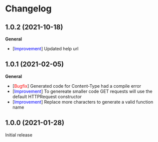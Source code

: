 # Changelog

## 1.0.2 (2021-10-18)

**General**

- [<span style="color:blue">Improvement</span>] Updated help url

## 1.0.1 (2021-02-05)

**General**

- [<span style="color:red">Bugfix</span>] Generated code for Content-Type had a compile error
- [<span style="color:blue">Improvement</span>] To genereate smaller code GET requests will use the default HTTPRequest constructor
- [<span style="color:blue">Improvement</span>] Replace more characters to generate a valid function name

## 1.0.0 (2021-01-28)

Initial release